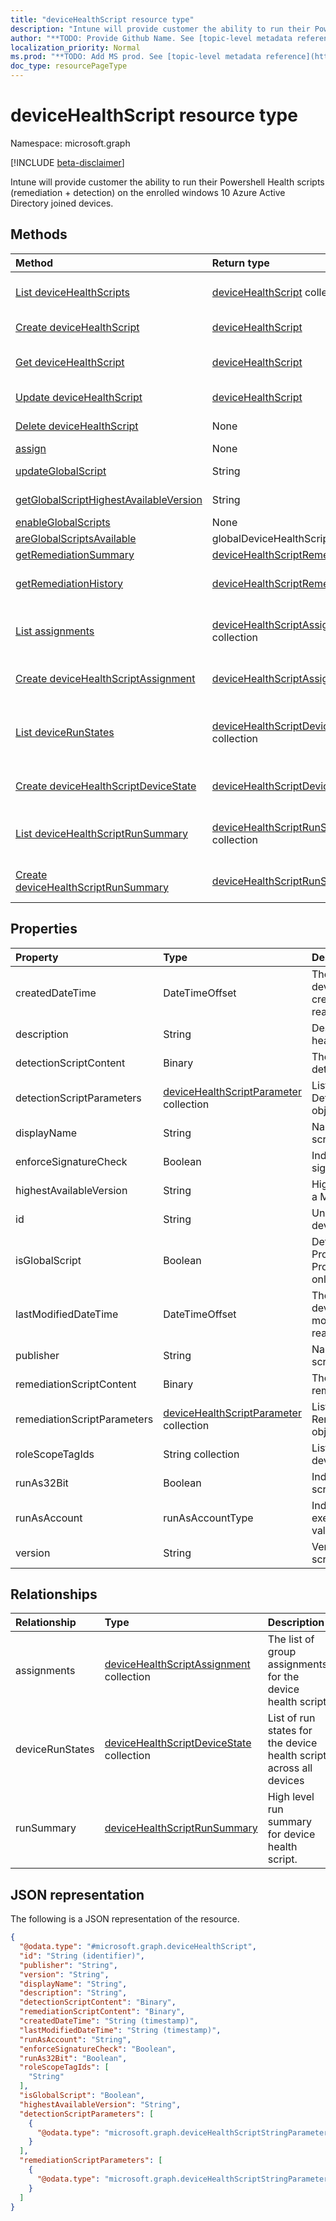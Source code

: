 ```yaml
---
title: "deviceHealthScript resource type"
description: "Intune will provide customer the ability to run their Powershell Health scripts (remediation + detection) on the enrolled windows 10 Azure Active Directory joined devices."
author: "**TODO: Provide Github Name. See [topic-level metadata reference](https://msgo.azurewebsites.net/add/document/guidelines/metadata.html#topic-level-metadata)**"
localization_priority: Normal
ms.prod: "**TODO: Add MS prod. See [topic-level metadata reference](https://msgo.azurewebsites.net/add/document/guidelines/metadata.html#topic-level-metadata)**"
doc_type: resourcePageType
---
```


# deviceHealthScript resource type

Namespace: microsoft.graph

[!INCLUDE [beta-disclaimer](../../includes/beta-disclaimer.md)]

Intune will provide customer the ability to run their Powershell Health scripts (remediation + detection) on the enrolled windows 10 Azure Active Directory joined devices.

## Methods
|Method|Return type|Description|
|:---|:---|:---|
|[List deviceHealthScripts](../api/devicehealthscript-list.md)|[deviceHealthScript](../resources/devicehealthscript.md) collection|Get a list of the [deviceHealthScript](../resources/devicehealthscript.md) objects and their properties.|
|[Create deviceHealthScript](../api/devicehealthscript-create.md)|[deviceHealthScript](../resources/devicehealthscript.md)|Create a new [deviceHealthScript](../resources/devicehealthscript.md) object.|
|[Get deviceHealthScript](../api/devicehealthscript-get.md)|[deviceHealthScript](../resources/devicehealthscript.md)|Read the properties and relationships of a [deviceHealthScript](../resources/devicehealthscript.md) object.|
|[Update deviceHealthScript](../api/devicehealthscript-update.md)|[deviceHealthScript](../resources/devicehealthscript.md)|Update the properties of a [deviceHealthScript](../resources/devicehealthscript.md) object.|
|[Delete deviceHealthScript](../api/devicehealthscript-delete.md)|None|Deletes a [deviceHealthScript](../resources/devicehealthscript.md) object.|
|[assign](../api/devicehealthscript-assign.md)|None|**TODO: Add Description**|
|[updateGlobalScript](../api/devicehealthscript-updateglobalscript.md)|String|Update the Proprietary Device Health Script|
|[getGlobalScriptHighestAvailableVersion](../api/devicehealthscript-getglobalscripthighestavailableversion.md)|String|Update the Proprietary Device Health Script|
|[enableGlobalScripts](../api/devicehealthscript-enableglobalscripts.md)|None|**TODO: Add Description**|
|[areGlobalScriptsAvailable](../api/devicehealthscript-areglobalscriptsavailable.md)|globalDeviceHealthScriptState|**TODO: Add Description**|
|[getRemediationSummary](../api/devicehealthscript-getremediationsummary.md)|[deviceHealthScriptRemediationSummary](../resources/devicehealthscriptremediationsummary.md)|**TODO: Add Description**|
|[getRemediationHistory](../api/devicehealthscript-getremediationhistory.md)|[deviceHealthScriptRemediationHistory](../resources/devicehealthscriptremediationhistory.md)|Function to get the number of remediations by a device health scripts|
|[List assignments](../api/devicehealthscript-list-assignments.md)|[deviceHealthScriptAssignment](../resources/devicehealthscriptassignment.md) collection|Get the deviceHealthScriptAssignment resources from the assignments navigation property.|
|[Create deviceHealthScriptAssignment](../api/devicehealthscript-post-assignments.md)|[deviceHealthScriptAssignment](../resources/devicehealthscriptassignment.md)|Create a new deviceHealthScriptAssignment object.|
|[List deviceRunStates](../api/devicehealthscript-list-devicerunstates.md)|[deviceHealthScriptDeviceState](../resources/devicehealthscriptdevicestate.md) collection|Get the deviceHealthScriptDeviceState resources from the deviceRunStates navigation property.|
|[Create deviceHealthScriptDeviceState](../api/devicehealthscript-post-devicerunstates.md)|[deviceHealthScriptDeviceState](../resources/devicehealthscriptdevicestate.md)|Create a new deviceHealthScriptDeviceState object.|
|[List deviceHealthScriptRunSummary](../api/devicehealthscript-list-runsummary.md)|[deviceHealthScriptRunSummary](../resources/devicehealthscriptrunsummary.md) collection|Get the deviceHealthScriptRunSummary resources from the runSummary navigation property.|
|[Create deviceHealthScriptRunSummary](../api/devicehealthscript-post-runsummary.md)|[deviceHealthScriptRunSummary](../resources/devicehealthscriptrunsummary.md)|Create a new deviceHealthScriptRunSummary object.|

## Properties
|Property|Type|Description|
|:---|:---|:---|
|createdDateTime|DateTimeOffset|The timestamp of when the device health script was created. This property is read-only.|
|description|String|Description of the device health script|
|detectionScriptContent|Binary|The entire content of the detection powershell script|
|detectionScriptParameters|[deviceHealthScriptParameter](../resources/devicehealthscriptparameter.md) collection|List of ComplexType DetectionScriptParameters objects.|
|displayName|String|Name of the device health script|
|enforceSignatureCheck|Boolean|Indicate whether the script signature needs be checked|
|highestAvailableVersion|String|Highest available version for a Microsoft Proprietary script|
|id|String|Unique Identifier for the device health script|
|isGlobalScript|Boolean|Determines if this is Microsoft Proprietary Script. Proprietary scripts are read-only|
|lastModifiedDateTime|DateTimeOffset|The timestamp of when the device health script was modified. This property is read-only.|
|publisher|String|Name of the device health script publisher|
|remediationScriptContent|Binary|The entire content of the remediation powershell script|
|remediationScriptParameters|[deviceHealthScriptParameter](../resources/devicehealthscriptparameter.md) collection|List of ComplexType RemediationScriptParameters objects.|
|roleScopeTagIds|String collection|List of Scope Tag IDs for the device health script|
|runAs32Bit|Boolean|Indicate whether PowerShell script(s) should run as 32-bit|
|runAsAccount|runAsAccountType|Indicates the type of execution context. Possible values are: `system`, `user`.|
|version|String|Version of the device health script|

## Relationships
|Relationship|Type|Description|
|:---|:---|:---|
|assignments|[deviceHealthScriptAssignment](../resources/devicehealthscriptassignment.md) collection|The list of group assignments for the device health script|
|deviceRunStates|[deviceHealthScriptDeviceState](../resources/devicehealthscriptdevicestate.md) collection|List of run states for the device health script across all devices|
|runSummary|[deviceHealthScriptRunSummary](../resources/devicehealthscriptrunsummary.md)|High level run summary for device health script.|

## JSON representation
The following is a JSON representation of the resource.
<!-- {
  "blockType": "resource",
  "keyProperty": "id",
  "@odata.type": "microsoft.graph.deviceHealthScript",
  "openType": false
}
-->
``` json
{
  "@odata.type": "#microsoft.graph.deviceHealthScript",
  "id": "String (identifier)",
  "publisher": "String",
  "version": "String",
  "displayName": "String",
  "description": "String",
  "detectionScriptContent": "Binary",
  "remediationScriptContent": "Binary",
  "createdDateTime": "String (timestamp)",
  "lastModifiedDateTime": "String (timestamp)",
  "runAsAccount": "String",
  "enforceSignatureCheck": "Boolean",
  "runAs32Bit": "Boolean",
  "roleScopeTagIds": [
    "String"
  ],
  "isGlobalScript": "Boolean",
  "highestAvailableVersion": "String",
  "detectionScriptParameters": [
    {
      "@odata.type": "microsoft.graph.deviceHealthScriptStringParameter"
    }
  ],
  "remediationScriptParameters": [
    {
      "@odata.type": "microsoft.graph.deviceHealthScriptStringParameter"
    }
  ]
}
```

